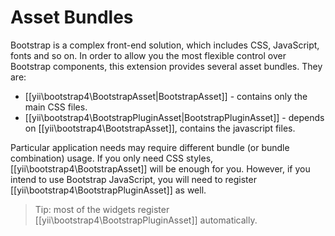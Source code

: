 Asset Bundles
=============

Bootstrap is a complex front-end solution, which includes CSS, JavaScript, fonts and so on.
In order to allow you the most flexible control over Bootstrap components, this extension provides several asset bundles.
They are:

- [[yii\bootstrap4\BootstrapAsset|BootstrapAsset]] - contains only the main CSS files.
- [[yii\bootstrap4\BootstrapPluginAsset|BootstrapPluginAsset]] - depends on [[yii\bootstrap4\BootstrapAsset]], contains the javascript files.

Particular application needs may require different bundle (or bundle combination) usage.
If you only need CSS styles, [[yii\bootstrap4\BootstrapAsset]] will be enough for you. However, if
you intend to use Bootstrap JavaScript, you will need to register [[yii\bootstrap4\BootstrapPluginAsset]]
as well.

> Tip: most of the widgets register [[yii\bootstrap4\BootstrapPluginAsset]] automatically.
